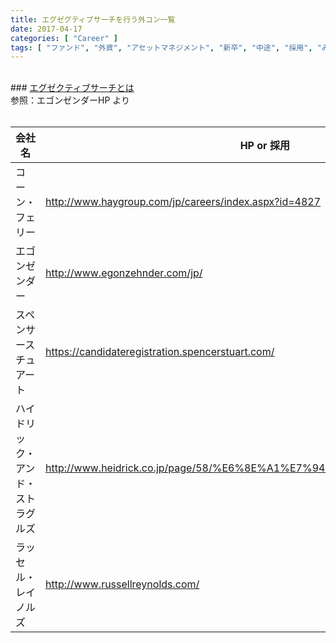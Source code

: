 ```yaml
---
title: エグゼグティブサーチを行う外コン一覧
date: 2017-04-17
categories: [ "Career" ]
tags: [ "ファンド", "外資", "アセットマネジメント", "新卒", "中途", "採用", "みんな知らないすごい仕事" ]
---
```


<br/>
### <a href="http://www.egonzehnder.com/jp/our-services/client-services/executive-search.html">エグゼクティブサーチとは</a>   
<br/>
参照：エゴンゼンダーHP より
<br/>
<br/>


| 会社名                                               | HP or 採用                                                             |
|------------------------------------------------------|------------------------------------------------------------------------|
| コーン・フェリー | http://www.haygroup.com/jp/careers/index.aspx?id=4827                  |
| エゴンゼンダー                                       | http://www.egonzehnder.com/jp/                                         |
| スペンサースチュアート                               | https://candidateregistration.spencerstuart.com/                       |
| ハイドリック・アンド・ストラグルズ                   | http://www.heidrick.co.jp/page/58/%E6%8E%A1%E7%94%A8%E6%83%85%E5%A0%B1 |
| ラッセル・レイノルズ                                 | http://www.russellreynolds.com/                                        |

<br/>
<br/>